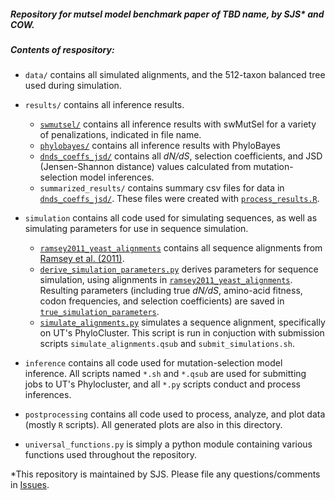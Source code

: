 ##### Repository for *mutsel model benchmark paper of TBD name*, by SJS\* and COW. 

##### Contents of respository:

- `data/` contains all simulated alignments, and the 512-taxon balanced tree used during simulation.

- `results/` contains all inference results.
    - [`swmutsel/`](./results/swmutsel/) contains all inference results with swMutSel for a variety of penalizations, indicated in file name.
    - [`phylobayes/`](./results/phylobayes/) contains all inference results with PhyloBayes
    - [`dnds_coeffs_jsd/`](./results/dnds_coeffs_jsd/) contains all *dN/dS*, selection coefficients, and JSD (Jensen-Shannon distance) values calculated from mutation-selection model inferences.
    - `summarized_results/` contains summary csv files for data in [`dnds_coeffs_jsd/`](./results/dnds_coeffs_jsd/). These files were created with [`process_results.R`](../postprocessing/process_results.R).

- `simulation` contains all code used for simulating sequences, as well as simulating parameters for use in sequence simulation. 
    - [`ramsey2011_yeast_alignments`](./simulation/ramsey2011_yeast_alignments) contains all sequence alignments from [Ramsey et al. (2011)](http://www.genetics.org/cgi/pmidlookup?view=long&pmid=21467571). 
    - [`derive_simulation_parameters.py`](./simulation/derive_simulation_parameters.py) derives parameters for sequence simulation, using alignments in [`ramsey2011_yeast_alignments`](./simulation/ramsey2011_yeast_alignments). Resulting parameters (including true *dN/dS*, amino-acid fitness, codon frequencies, and selection coefficients) are saved in [`true_simulation_parameters`](./simulation/true_simulation_parameters).
    - [`simulate_alignments.py`](./simulation/simulate_alignments.py) simulates a sequence alignment, specifically on UT's PhyloCluster. This script is run in conjuction with submission scripts `simulate_alignments.qsub` and `submit_simulations.sh`.
    
- `inference` contains all code used for mutation-selection model inference. All scripts named `*.sh` and `*.qsub` are used for submitting jobs to UT's Phylocluster, and all `*.py` scripts conduct and process inferences. 

- `postprocessing` contains all code used to process, analyze, and plot data (mostly `R` scripts). All generated plots are also in this directory.

- `universal_functions.py` is simply a python module containing various functions used throughout the repository.


\*This repository is maintained by SJS. Please file any questions/comments in [Issues](https://github.com/sjspielman/mutsel_benchmark/issues/).
